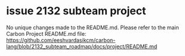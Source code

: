 # issue 2132 subteam project

No unique changes made to the README.md.
Please refer to the main Carbon Project README.md file:
https://github.com/eeshvardasikcm/carbon-lang/blob/2132_subteam_roadmap/docs/project/README.md
